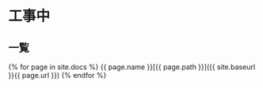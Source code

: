# 工事中

## 一覧

{% for page in site.docs %}
{{ page.name }}[{{ page.path }}]({{ site.baseurl }}{{ page.url }})
{% endfor %}
